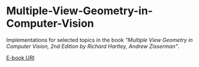 # Multiple-View-Geometry-in-Computer-Vision
Implementations for selected topics in the book _"Multiple View Geometry in Computer Vision, 2nd Edition by Richard Hartley, Andrew Zisserman"_. 

[E-book URI](https://www.robots.ox.ac.uk/~vgg/hzbook/)
